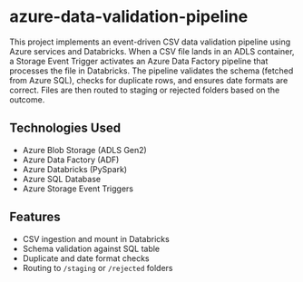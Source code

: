 # azure-data-validation-pipeline

This project implements an event-driven CSV data validation pipeline using Azure services and Databricks. When a CSV file lands in an ADLS container, a Storage Event Trigger activates an Azure Data Factory pipeline that processes the file in Databricks. The pipeline validates the schema (fetched from Azure SQL), checks for duplicate rows, and ensures date formats are correct. Files are then routed to staging or rejected folders based on the outcome.

## Technologies Used
- Azure Blob Storage (ADLS Gen2)
- Azure Data Factory (ADF)
- Azure Databricks (PySpark)
- Azure SQL Database
- Azure Storage Event Triggers

## Features
- CSV ingestion and mount in Databricks
- Schema validation against SQL table
- Duplicate and date format checks
- Routing to `/staging` or `/rejected` folders
